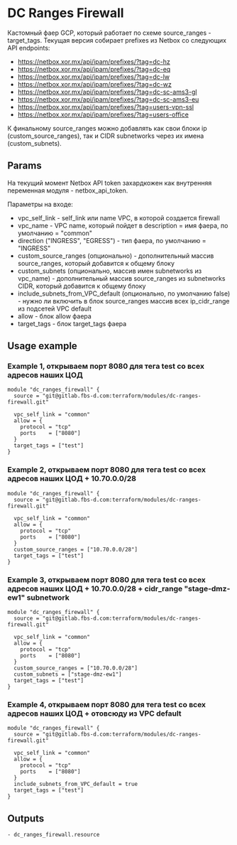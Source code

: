 # DC Ranges Firewall
Кастомный фаер GCP, который работает по схеме source_ranges - target_tags.
Текущая версия собирает prefixes из Netbox со следующих API endpoints:
- https://netbox.xor.mx/api/ipam/prefixes/?tag=dc-hz
- https://netbox.xor.mx/api/ipam/prefixes/?tag=dc-eq
- https://netbox.xor.mx/api/ipam/prefixes/?tag=dc-lw
- https://netbox.xor.mx/api/ipam/prefixes/?tag=dc-wz
- https://netbox.xor.mx/api/ipam/prefixes/?tag=dc-sc-ams3-gl
- https://netbox.xor.mx/api/ipam/prefixes/?tag=dc-sc-ams3-eu
- https://netbox.xor.mx/api/ipam/prefixes/?tag=users-vpn-ssl
- https://netbox.xor.mx/api/ipam/prefixes/?tag=users-office

К финальному source_ranges можно добавлять как свои блоки ip (custom_source_ranges), так и CIDR subnetworks через их имена (custom_subnets).

## Params
На текущий момент Netbox API token захардкожен как внутренняя переменная модуля - netbox_api_token.

Параметры на входе:
- vpc_self_link - self_link или name VPC, в которой создается firewall
- vpc_name - VPC name, который пойдет в description = имя фаера, по умолчанию = "common"
- direction ("INGRESS", "EGRESS") - тип фаера, по умолчанию = "INGRESS"
- custom_source_ranges (опционально) - дополнительный массив source_ranges, который добавится к общему блоку
- custom_subnets (опционально, массив имен subnetworks из vpc_name) - дополнительный массив source_ranges из subnetworks CIDR, который добавится к общему блоку
- include_subnets_from_VPC_default (опционально, по умолчанию false) - нужно ли включить в блок source_ranges массив всех ip_cidr_range из подсетей VPC default
- allow - блок allow фаера
- target_tags - блок target_tags фаера

## Usage example
### Example 1, открываем порт 8080 для тега test со всех адресов наших ЦОД
```
module "dc_ranges_firewall" {
  source = "git@gitlab.fbs-d.com:terraform/modules/dc-ranges-firewall.git"

  vpc_self_link = "common"
  allow = {
    protocol = "tcp"
    ports    = ["8080"]
  }
  target_tags = ["test"]
}
```
### Example 2, открываем порт 8080 для тега test со всех адресов наших ЦОД + 10.70.0.0/28
```
module "dc_ranges_firewall" {
  source = "git@gitlab.fbs-d.com:terraform/modules/dc-ranges-firewall.git"

  vpc_self_link = "common"
  allow = {
    protocol = "tcp"
    ports    = ["8080"]
  }
  custom_source_ranges = ["10.70.0.0/28"]
  target_tags = ["test"]
}
```
### Example 3, открываем порт 8080 для тега test со всех адресов наших ЦОД + 10.70.0.0/28 + cidr_range "stage-dmz-ew1" subnetwork
```
module "dc_ranges_firewall" {
  source = "git@gitlab.fbs-d.com:terraform/modules/dc-ranges-firewall.git"

  vpc_self_link = "common"
  allow = {
    protocol = "tcp"
    ports    = ["8080"]
  }
  custom_source_ranges = ["10.70.0.0/28"]
  custom_subnets = ["stage-dmz-ew1"]
  target_tags = ["test"]
}
```
### Example 4, открываем порт 8080 для тега test со всех адресов наших ЦОД + отовсюду из VPC default
```
module "dc_ranges_firewall" {
  source = "git@gitlab.fbs-d.com:terraform/modules/dc-ranges-firewall.git"

  vpc_self_link = "common"
  allow = {
    protocol = "tcp"
    ports    = ["8080"]
  }
  include_subnets_from_VPC_default = true
  target_tags = ["test"]
}
```

## Outputs
```
- dc_ranges_firewall.resource
```
